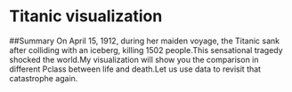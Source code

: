 # Titanic visualization
##Summary
On April 15, 1912, during her maiden voyage, the Titanic sank after colliding with an iceberg, killing 1502 people.This sensational tragedy shocked the world.My visualization will show you the comparison in different Pclass between life and death.Let us use data to revisit that catastrophe again.
